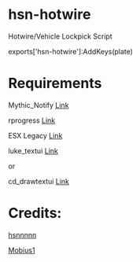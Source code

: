 # hsn-hotwire
Hotwire/Vehicle Lockpick Script

exports['hsn-hotwire']:AddKeys(plate)

# Requirements
Mythic_Notify [Link](https://github.com/JayMontana36/mythic_notify)

rprogress [Link](https://github.com/Mobius1/rprogress)

ESX Legacy [Link](https://github.com/thelindat/es_extended)

luke_textui [Link](https://forum.cfx.re/t/release-standalone-free-text-ui/3987367)

or

cd_drawtextui [Link](https://forum.cfx.re/t/free-release-draw-text-ui/1885313)

# Credits:
[hsnnnnn](https://github.com/hsnnnnn/)

[Mobius1](https://github.com/Mobius1/)
